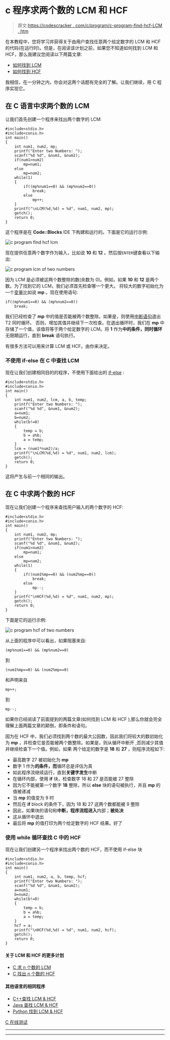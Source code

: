 # c 程序求两个数的 LCM 和 HCF

> 原文:[https://codescracker . com/c/program/c-program-find-hcf-LCM . htm](https://codescracker.com/c/program/c-program-find-hcf-lcm.htm)

在本教程中，您将学习并获得关于由用户查找任意两个给定数字的 LCM 和 HCF 的代码(在运行时)。但是，在阅读该计划之前，如果您不知道如何找到 LCM 和 HCF，那么我建议您阅读以下两篇文章:

*   [如何找到 LCM](/nonprog/find-lcm.htm)
*   [如何找到 HCF](/nonprog/find-hcf.htm)

我相信，在一分钟之内，你会对这两个话题有完全的了解。让我们继续，用 C 程序实现它。

## 在 C 语言中求两个数的 LCM

让我们首先创建一个程序来找出两个数字的 LCM:

```
#include<stdio.h>
#include<conio.h>
int main()
{
    int num1, num2, mp;
    printf("Enter two Numbers: ");
    scanf("%d %d", &num1, &num2);
    if(num1>num2)
        mp=num1;
    else
        mp=num2;
    while(1)
    {
        if((mp%num1==0) && (mp%num2==0))
            break;
        else
            mp++;
    }
    printf("\nLCM(%d,%d) = %d", num1, num2, mp);
    getch();
    return 0;
}
```

这个程序是在 **Code::Blocks** IDE 下构建和运行的。下面是它的运行示例:

![c program find hcf lcm](../Images/6404b15e48632f1cff3436d7eb318fb0.png)

现在提供任意两个数字作为输入，比如说 **10** 和 **12** 。然后按`ENTER`键查看以下输出:

![c program lcm of two numbers](../Images/4f5325b8570fc642ca743463ee9e72d2.png)

因为 LCM 是必须被这两个数整除的数(余数为 0)。例如，如果 **10** 和 **12** 是两个数。为了找到它的 LCM，我们必须首先检查哪一个更大。 将较大的数字初始化为一个[变量](/c/c-variables.htm)比如说 **mp** 。现在使用语句:

```
if((mp%num1==0) && (mp%num2==0))
    break;
```

我们已经检查了 **mp** 中的值是否能被两个数整除。如果是，则使用[中断语句](/c/c-break-statement.htm)退出 T2 同时循环。 否则，增加其值并继续下一次检查。在退出循环时，我们在 **mp** 中存储了一个值，该值将等于两个给定数字的 LCM。将 **1** 作为**中的条件，同时循环** 无限期运行，直到 **break** 语句执行。

有很多方法可以用来计算 LCM 或 HCF。由你来决定。

### 不使用 if-else 在 C 中查找 LCM

现在让我们创建相同目的的程序，不使用下面给出的 [if-else](/c/c-if-statement.htm) :

```
#include<stdio.h>
#include<conio.h>
int main()
{
    int num1, num2, lcm, a, b, temp;
    printf("Enter two Numbers: ");
    scanf("%d %d", &num1, &num2);
    a=num1;
    b=num2;
    while(b!=0)
    {
        temp = b;
        b = a%b;
        a = temp;
    }
    lcm = (num1*num2)/a;
    printf("\nLCM(%d,%d) = %d", num1, num2, lcm);
    getch();
    return 0;
}
```

这将产生与前一个相同的输出。

## 在 C 中求两个数的 HCF

现在让我们创建一个程序来查找用户输入的两个数字的 HCF:

```
#include<stdio.h>
#include<conio.h>
int main()
{
    int num1, num2, mp;
    printf("Enter two Numbers: ");
    scanf("%d %d", &num1, &num2);
    if(num1>num2)
        mp=num1;
    else
        mp=num2;
    while(1)
    {
        if((num1%mp==0) && (num2%mp==0))
            break;
        else
            mp--;
    }
    printf("\nHCF(%d,%d) = %d", num1, num2, mp);
    getch();
    return 0;
}
```

下面是它的运行示例:

![c program hcf of two numbers](../Images/cc3c703a1515e3bffea18d08120d9d58.png)

从上面的程序中可以看出，如果阻塞来自:

```
(mp%num1==0) && (mp%num2==0)
```

到

```
(num1%mp==0) && (num2%mp==0)
```

和声明来自

```
mp++;
```

到

```
mp--;
```

如果你已经阅读了前面提到的两篇文章(如何找到 LCM 和 HCF ),那么你就会完全理解上面两篇文章的颠倒，即条件和语句。

因为在 HCF 中，我们必须找到两个数的最大公因数，因此我们将较大的数初始化为 **mp** ，并检查它是否能被两个数整除。如果是，则从循环中断开 ,否则减少其值并继续检查下一个值。例如，如果 两个给定的数字是 **18** 和 **27** ，则程序流程如下:

*   最高数字 27 被初始化为 **mp**
*   数字 1 作为**的条件，而**循环总是评估为真
*   如此程序流继续运行，直到**关键字发生**中断
*   在循环内部，使用 **if** 块，检查数字 18 和 27 是否能被 27 整除
*   因为它不能被第一个数字 **18** 整除，所以 **else** 块的语句被执行，并且 **mp** 的值被递减
*   当 **mp** 的值变为 9 时
*   然后在 **if** block 的条件下，因为 18 和 27 这两个数都能被 9 整除
*   因此，如果块的语句和**中断，程序流程进入**内部；**被处决**
*   这从循环中退出
*   最后将 **mp** 的值打印为两个给定数字的 HCF 结果。好了

### 使用 while 循环查找 C 中的 HCF

现在让我们创建另一个程序来找出两个数的 HCF，而不使用 if-else 块

```
#include<stdio.h>
#include<conio.h>
int main()
{
    int num1, num2, a, b, temp, hcf;
    printf("Enter two Numbers: ");
    scanf("%d %d", &num1, &num2);
    a=num1;
    b=num2;
    while(b!=0)
    {
        temp = b;
        b = a%b;
        a = temp;
    }
    hcf = a;
    printf("\nHCF(%d,%d) = %d", num1, num2, hcf);
    getch();
    return 0;
}
```

#### 关于 LCM 和 HCF 的更多计划

*   [C 求 n 个数的 LCM](/c/program/c-program-find-lcm-n-numbers.htm)
*   [C 找出 n 个数的 HCF](/c/program/c-program-find-hcf-n-numbers.htm)

#### 其他语言的相同程序

*   [C++查找 LCM & HCF](/cpp/program/cpp-program-find-hcf-lcm.htm)
*   [Java 查找 LCM & HCF](/java/program/java-program-find-hcf-lcm.htm)
*   [Python 找到 LCM & HCF](/python/program/python-program-find-hcf-lcm.htm)

[C 在线测试](/exam/showtest.php?subid=2)

* * *

* * *